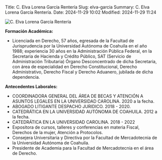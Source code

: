 Title: C. Elva Lorena García Rentería
Slug: elva-garcia
Summary: C. Elva Lorena García Rentería.
Date: 2024-11-29 10:02
Modified: 2024-11-29 11:24


![C. Elva Lorena García Rentería](elva-garcia.jpg)


**Formación Académica:**

* Licenciada en Derecho, 57 años, egresada de la Facultad de Jurisprudencia por la Universidad Autónoma de Coahuila en el año 1988; experiencia 30 años en la Administración Pública Federal, en la Secretaria de Hacienda y Crédito Público, SAT (Servicio de Administración Tributaria) Órgano Desconcentrado de dicha Secretaria, con área de especialidad en Derecho Constitucional, Derecho Administrativo, Derecho Fiscal y Derecho Aduanero, jubilada de dicha dependencia.

**Antecedentes Laborales:**

* COORDINADORA GENERAL DEL ÁREA DE BECAS Y ATENCIÓN A ASUNTOS LEGALES EN LA UNIVERSIDAD CAROLINA. 2020 a la fecha.
* ABOGADO LITIGANTE DESPACHO JURIDICO. 2018 - 2020.
* CATEDRÁTICA EN LA UNIVERSIDAD AUTÓNOMA DE COAHUILA. 2012 a la fecha.
* CATEDRÁTICA EN LA UNIVERSIDAD CAROLINA. 2018 - 2022
* Expositora de cursos, talleres y conferencias en materia Fiscal, Derechos de la mujer, Atención a Protocolos.
* Consejera Universitaria y Directiva por la Facultad de Mercadotecnia de la Universidad Autónoma de Coahuila.
* Presidente de Academia para la Facultad de Mercadotecnia en el área de Derecho.